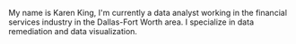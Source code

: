 My name is Karen King, I'm currently a data analyst working in the financial services industry in the Dallas-Fort Worth area. I specialize in data remediation and data visualization.

<!---
karenaking/karenaking is a ✨ special ✨ repository because its `README.md` (this file) appears on your GitHub profile.
You can click the Preview link to take a look at your changes.
--->
